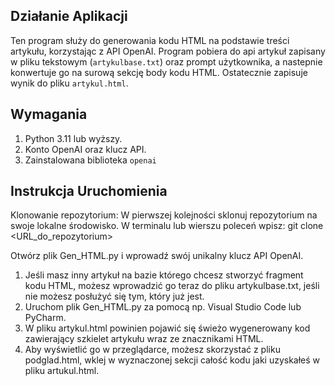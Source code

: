 ## Działanie Aplikacji 
Ten program służy do generowania kodu HTML na podstawie treści artykułu, korzystając z API OpenAI. 
Program pobiera do api artykuł zapisany w pliku tekstowym (`artykulbase.txt`) oraz prompt użytkownika, a nastepnie konwertuje go na surową sekcję body kodu HTML.
Ostatecznie zapisuje wynik do pliku `artykul.html`.

## Wymagania
1. Python 3.11 lub wyższy.
2. Konto OpenAI oraz klucz API.
3. Zainstalowana biblioteka `openai`

## Instrukcja Uruchomienia

Klonowanie repozytorium: W pierwszej kolejności sklonuj repozytorium na swoje lokalne środowisko. W terminalu lub wierszu poleceń wpisz:
git clone <URL_do_repozytorium>

Otwórz plik Gen_HTML.py i wprowadź swój unikalny klucz API OpenAI.

1. Jeśli masz inny artykuł na bazie którego chcesz stworzyć fragment kodu HTML, możesz wprowadzić go teraz do pliku artykulbase.txt, jeśli nie możesz posłużyć się tym, który już jest.
2. Uruchom plik Gen_HTML.py za pomocą np. Visual Studio Code lub PyCharm. 
3. W pliku artykul.html powinien pojawić się świeżo wygenerowany kod zawierający szkielet artykułu wraz ze znacznikami HTML.
4. Aby wyświetlić go w przeglądarce, możesz skorzystać z pliku podglad.html, wklej w wyznaczonej sekcji całość kodu jaki uzyskałeś w pliku artukul.html.


